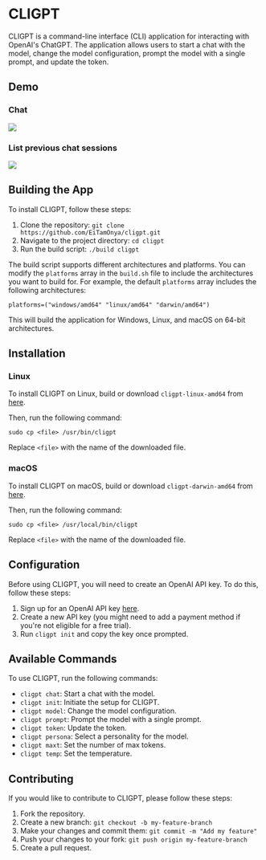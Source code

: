 # CLIGPT

CLIGPT is a command-line interface (CLI) application for interacting with OpenAI's ChatGPT. The application allows users to start a chat with the model, change the model configuration, prompt the model with a single prompt, and update the token.

## Demo

### Chat

![](https://github.com/EiTamOnya/cligpt/examples/chat.gif)

### List previous chat sessions

![](https://github.com/EiTamOnya/cligpt/examples/list.gif)

## Building the App

To install CLIGPT, follow these steps:

1. Clone the repository: `git clone https://github.com/EiTamOnya/cligpt.git`
2. Navigate to the project directory: `cd cligpt`
3. Run the build script: `./build cligpt`

The build script supports different architectures and platforms. You can modify the `platforms` array in the `build.sh` file to include the architectures you want to build for. For example, the default `platforms` array includes the following architectures:

```
platforms=("windows/amd64" "linux/amd64" "darwin/amd64")
```

This will build the application for Windows, Linux, and macOS on 64-bit architectures.

## Installation

### Linux

To install CLIGPT on Linux, build or download `cligpt-linux-amd64` from [here](https://github.com/EiTamOnya/cligpt/releases/latest).

Then, run the following command:

```
sudo cp <file> /usr/bin/cligpt
```

Replace `<file>` with the name of the downloaded file.

### macOS

To install CLIGPT on macOS, build or download `cligpt-darwin-amd64` from [here](https://github.com/EiTamOnya/cligpt/releases/latest).

Then, run the following command:

```
sudo cp <file> /usr/local/bin/cligpt
```

Replace `<file>` with the name of the downloaded file.

## Configuration

Before using CLIGPT, you will need to create an OpenAI API key. To do this, follow these steps:

1. Sign up for an OpenAI API key [here](https://beta.openai.com/signup/).
2. Create a new API key (you might need to add a payment method if you're not eligible for a free trial).
3. Run `cligpt init` and copy the key once prompted.

## Available Commands

To use CLIGPT, run the following commands:

- `cligpt chat`: Start a chat with the model.
- `cligpt init`: Initiate the setup for CLIGPT.
- `cligpt model`: Change the model configuration.
- `cligpt prompt`: Prompt the model with a single prompt.
- `cligpt token`: Update the token.
- `cligpt persona`: Select a personality for the model.
- `cligpt maxt`: Set the number of max tokens.
- `cligpt temp`: Set the temperature.

## Contributing

If you would like to contribute to CLIGPT, please follow these steps:

1. Fork the repository.
2. Create a new branch: `git checkout -b my-feature-branch`
3. Make your changes and commit them: `git commit -m "Add my feature"`
4. Push your changes to your fork: `git push origin my-feature-branch`
5. Create a pull request.
